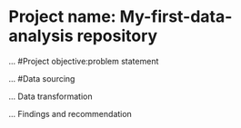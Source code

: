 # Project name: My-first-data-analysis repository

...
#Project objective:problem statement



...
#Data sourcing



...
Data transformation



...
Findings and recommendation
